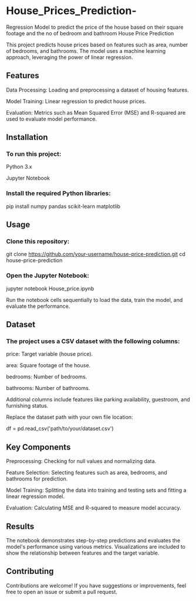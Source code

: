 # House_Prices_Prediction-
Regression Model to predict the price of the house based on their square footage and the no of bedroom and bathroom
House Price Prediction

This project predicts house prices based on features such as area, number of bedrooms, and bathrooms. The model uses a machine learning approach, leveraging the power of linear regression.

## Features

Data Processing: Loading and preprocessing a dataset of housing features.

Model Training: Linear regression to predict house prices.

Evaluation: Metrics such as Mean Squared Error (MSE) and R-squared are used to evaluate model performance.

## Installation

### To run this project:

Python 3.x

Jupyter Notebook

### Install the required Python libraries:

pip install numpy pandas scikit-learn matplotlib

## Usage

### Clone this repository:

git clone https://github.com/your-username/house-price-prediction.git
cd house-price-prediction

### Open the Jupyter Notebook:

jupyter notebook House_price.ipynb

Run the notebook cells sequentially to load the data, train the model, and evaluate the performance.

## Dataset

### The project uses a CSV dataset with the following columns:

price: Target variable (house price).

area: Square footage of the house.

bedrooms: Number of bedrooms.

bathrooms: Number of bathrooms.

Additional columns include features like parking availability, guestroom, and furnishing status.

Replace the dataset path with your own file location:

df = pd.read_csv('path/to/your/dataset.csv')

## Key Components

Preprocessing: Checking for null values and normalizing data.

Feature Selection: Selecting features such as area, bedrooms, and bathrooms for prediction.

Model Training: Splitting the data into training and testing sets and fitting a linear regression model.

Evaluation: Calculating MSE and R-squared to measure model accuracy.

## Results

The notebook demonstrates step-by-step predictions and evaluates the model's performance using various metrics. Visualizations are included to show the relationship between features and the target variable.

## Contributing

Contributions are welcome! If you have suggestions or improvements, feel free to open an issue or submit a pull request.
